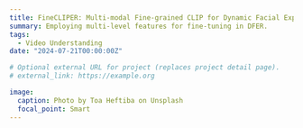 ```yaml
---
title: FineCLIPER: Multi-modal Fine-grained CLIP for Dynamic Facial Expression Recognition with AdaptERs
summary: Employing multi-level features for fine-tuning in DFER.
tags:
  - Video Understanding
date: "2024-07-21T00:00:00Z"

# Optional external URL for project (replaces project detail page).
# external_link: https://example.org

image:
  caption: Photo by Toa Heftiba on Unsplash
  focal_point: Smart
---
```


